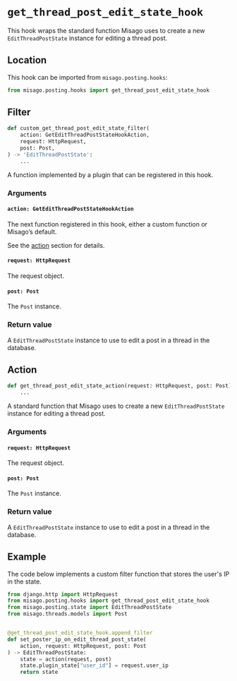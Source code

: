 # `get_thread_post_edit_state_hook`

This hook wraps the standard function Misago uses to create a new `EditThreadPostState` instance for editing a thread post.


## Location

This hook can be imported from `misago.posting.hooks`:

```python
from misago.posting.hooks import get_thread_post_edit_state_hook
```


## Filter

```python
def custom_get_thread_post_edit_state_filter(
    action: GetEditThreadPostStateHookAction,
    request: HttpRequest,
    post: Post,
) -> 'EditThreadPostState':
    ...
```

A function implemented by a plugin that can be registered in this hook.


### Arguments

#### `action: GetEditThreadPostStateHookAction`

The next function registered in this hook, either a custom function or Misago’s default.

See the [action](#action) section for details.


#### `request: HttpRequest`

The request object.


#### `post: Post`

The `Post` instance.


### Return value

A `EditThreadPostState` instance to use to edit a post in a thread in the database.


## Action

```python
def get_thread_post_edit_state_action(request: HttpRequest, post: Post) -> 'EditThreadPostState':
    ...
```

A standard function that Misago uses to create a new `EditThreadPostState` instance for editing a thread post.


### Arguments

#### `request: HttpRequest`

The request object.


#### `post: Post`

The `Post` instance.


### Return value

A `EditThreadPostState` instance to use to edit a post in a thread in the database.


## Example

The code below implements a custom filter function that stores the user's IP in the state.

```python
from django.http import HttpRequest
from misago.posting.hooks import get_thread_post_edit_state_hook
from misago.posting.state import EditThreadPostState
from misago.threads.models import Post


@get_thread_post_edit_state_hook.append_filter
def set_poster_ip_on_edit_thread_post_state(
    action, request: HttpRequest, post: Post
) -> EditThreadPostState:
    state = action(request, post)
    state.plugin_state["user_id"] = request.user_ip
    return state
```